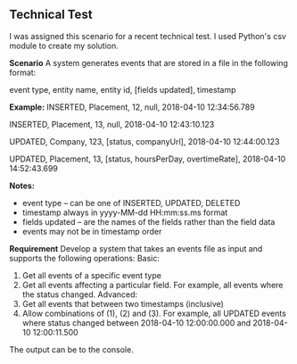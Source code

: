 ## **Technical Test**

I was assigned this scenario for a recent technical test. I used Python's csv module to create my solution.

**Scenario**
A system generates events that are stored in a file in the following format:

event type, entity name, entity id, [fields updated], timestamp

**Example:**
INSERTED, Placement, 12, null, 2018-04-10 12:34:56.789

INSERTED, Placement, 13, null, 2018-04-10 12:43:10.123

UPDATED, Company, 123, [status, companyUrl], 2018-04-10 12:44:00.123

UPDATED, Placement, 13, [status, hoursPerDay, overtimeRate], 2018-04-10 14:52:43.699

**Notes:**

 - event type – can be one of INSERTED, UPDATED, DELETED
 - timestamp always in yyyy-MM-dd HH:mm:ss.ms format 
 - fields updated – are the names of the fields rather than the field data
 - events may not be in timestamp order

**Requirement**
Develop a system that takes an events file as input and supports the following operations:
Basic:
1. Get all events of a specific event type
2. Get all events affecting a particular field. For example, all events where the status changed.
Advanced:
3. Get all events that between two timestamps (inclusive)
4. Allow combinations of (1), (2) and (3). For example, all UPDATED events where status changed
between 2018-04-10 12:00:00.000 and 2018-04-10 12:00:11.500

The output can be to the console.